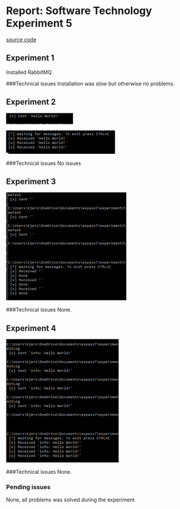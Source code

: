 # Report: Software Technology Experiment 5
[source code](https://github.com/KjerstiDA/expass7)
## Experiment 1
Installed RabbitMQ

###Technical issues
Installation was slow but otherwise no problems.

## Experiment 2
![img/expass7-1.png](img/expass7-1.png)

![img/expass7-2.png](img/expass7-2.png)

###Technical issues
No issues

## Experiment 3
![img/expass7-3.png](img/expass7-3.png)

###Technical issues
None.

## Experiment 4
![img/expass7-4.png](img/expass7-4.png)

###Technical issues
None.

### Pending issues
None, all problems was solved during the experiment